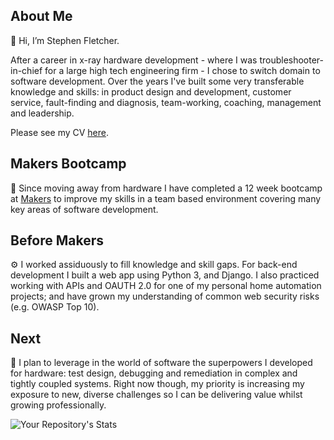 ## About Me

👋 Hi, I’m Stephen Fletcher.

After a career in x-ray hardware development - where I was troubleshooter-in-chief for a large high tech engineering firm - I chose to switch domain to software development. Over the years I've built some very transferable knowledge and skills: in product design and development, customer service, fault-finding and diagnosis, team-working, coaching, management and leadership.

Please see my CV [here](https://github.com/stephenfletchtek/CV).

## Makers Bootcamp

🌱 Since moving away from hardware I have completed a 12 week bootcamp at [Makers](https://github.com/makersacademy) to improve my skills in a team based environment covering many key areas of software development.

## Before Makers

:gear: I worked assiduously to fill knowledge and skill gaps. For back-end development I built a web app using Python 3, and Django. I also practiced working with APIs and OAUTH 2.0 for one of my personal home automation projects; and have grown my understanding of common web security risks (e.g. OWASP Top 10).

## Next

👀 I plan to leverage in the world of software the superpowers I developed for hardware: test design, debugging and remediation in complex and tightly coupled systems. Right now though, my priority is increasing my exposure to new, diverse challenges so I can be delivering value whilst growing professionally.

![Your Repository's Stats](https://github-readme-stats.vercel.app/api?username=stephenfletchtek&show_icons=true)
